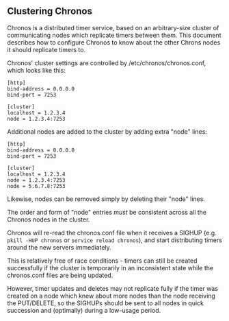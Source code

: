 ## Clustering Chronos

Chronos is a distributed timer service, based on an arbitrary-size cluster of communicating nodes which replicate timers between them. This document describes how to configure Chronos to know about the other Chrons nodes it should replicate timers to.

Chronos' cluster settings are controlled by /etc/chronos/chronos.conf, which looks like this:

    [http]
    bind-address = 0.0.0.0
    bind-port = 7253

    [cluster]
    localhost = 1.2.3.4
    node = 1.2.3.4:7253

Additional nodes are added to the cluster by adding extra "node" lines:

    [http]
    bind-address = 0.0.0.0
    bind-port = 7253

    [cluster]
    localhost = 1.2.3.4
    node = 1.2.3.4:7253
    node = 5.6.7.8:7253

Likewise, nodes can be removed simply by deleting their "node" lines.

The order and form of "node" entries *must* be consistent across all the Chronos nodes in the cluster.

Chronos will re-read the chronos.conf file when it receives a SIGHUP (e.g. `pkill -HUP chronos` or `service reload chronos`), and start distributing timers around the new servers immediately.

This is relatively free of race conditions - timers can still be created successfully if the cluster is temporarily in an inconsistent state while the chronos.conf files are being updated.

However, timer updates and deletes may not replicate fully if the timer was created on a node which knew about more nodes than the node receiving the PUT/DELETE, so the SIGHUPs should be sent to all nodes in quick succession and (optimally) during a low-usage period.

